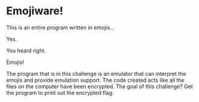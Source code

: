 # Emojiware!

This is an entire program written in emojis...

Yes.

You heard right.

Emojis!

The program that is in this challenge is an emulator that can interpret the emojis and provide emulation support. The code created acts like all the files on the computer have been encrypted. The goal of this challenge? Get the program to print out the encrypted flag. 

